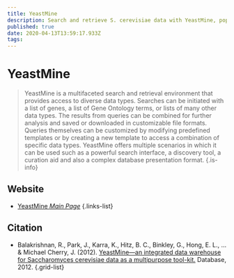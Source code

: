 ```yaml
---
title: YeastMine
description: Search and retrieve S. cerevisiae data with YeastMine, populated by SGD and powered by InterMine.
published: true
date: 2020-04-13T13:59:17.933Z
tags: 
---
```


# YeastMine

> YeastMine is a multifaceted search and retrieval environment that provides access to diverse data types. Searches can be initiated with a list of genes, a list of Gene Ontology terms, or lists of many other data types. The results from queries can be combined for further analysis and saved or downloaded in customizable file formats. Queries themselves can be customized by modifying predefined templates or by creating a new template to access a combination of specific data types. 
&NewLine;
YeastMine offers multiple scenarios in which it can be used such as a powerful search interface, a discovery tool, a curation aid and also a complex database presentation format.
{.is-info}


## Website

- [YeastMine *Main Page*](https://yeastmine.yeastgenome.org/yeastmine/begin.do)
{.links-list}

## Citation

- Balakrishnan, R., Park, J., Karra, K., Hitz, B. C., Binkley, G., Hong, E. L., ... & Michael Cherry, J. (2012). [YeastMine—an integrated data warehouse for Saccharomyces cerevisiae data as a multipurpose tool-kit.](https://academic.oup.com/database/article/doi/10.1093/database/bar062/429965) Database, 2012.
{.grid-list}